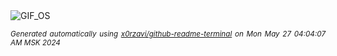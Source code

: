 <div align="justify">
<picture>
    <source media="(prefers-color-scheme: dark)" srcset="https://i.ibb.co/rFgPzpH/output-gif.gif">
    <source media="(prefers-color-scheme: light)" srcset="https://i.ibb.co/rFgPzpH/output-gif.gif">
    <img alt="GIF_OS" src="https://i.ibb.co/rFgPzpH/output-gif.gif">
</picture>

<sub><i>Generated automatically using [x0rzavi/github-readme-terminal](https://github.com/x0rzavi/github-readme-terminal) on Mon May 27 04:04:07 AM MSK 2024</i></sub>

</div>

<!-- Image deletion URL: https://ibb.co/k5pnwDX/7c048ca880ee436493ec27408d61b23b -->